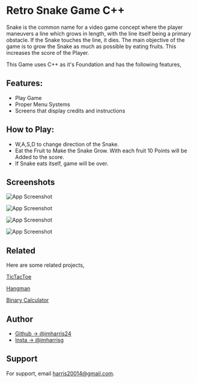 
# Retro Snake Game C++

Snake is the common name for a video game concept where the player 
maneuvers a line which grows in length, with the line itself being 
a primary obstacle. If the Snake touches the line, it dies. The main
objective of the game is to grow the Snake as much as possible by eating
fruits. This increases the score of the Player.

This Game uses C++ as it's Foundation and has the following features,
## Features:

- Play Game
- Proper Menu Systems
- Screens that display credits and instructions

## How to Play:

 - W,A,S,D to change direction of the Snake.
 - Eat the Fruit to Make the Snake Grow. With each fruit 10 Points will
   be Added to the score.
 - If Snake eats itself, game will be over.

## Screenshots

![App Screenshot](https://raw.githubusercontent.com/imharris24/Snake-CPP/main/screenshot/scr01.png?token=GHSAT0AAAAAABZQSA2C5SXNETHS7VAJ2O2CY3J5O6A)

![App Screenshot](https://raw.githubusercontent.com/imharris24/Snake-CPP/main/screenshot/scr02.png?token=GHSAT0AAAAAABZQSA2DTAZJ6GSS4HT3MI6CY3J5PAA)

![App Screenshot](https://raw.githubusercontent.com/imharris24/Snake-CPP/main/screenshot/scr03.png?token=GHSAT0AAAAAABZQSA2C5SXNETHS7VAJ2O2CY3J5O6A)

![App Screenshot](https://raw.githubusercontent.com/imharris24/Snake-CPP/main/screenshot/scr04.png?token=GHSAT0AAAAAABZQSA2DTAZJ6GSS4HT3MI6CY3J5PAA)


## Related

Here are some related projects,

[TicTacToe](https://github.com/imharris24/TicTacToe-CPP)

[Hangman](https://github.com/imharris24/Hangman-CPP)

[Binary Calculator](https://github.com/imharris24/BinaryCalculator-CPP)


## Author

- [Github -> @imharris24](https://www.github.com/imharris24)
- [Insta  -> @imharrisg](https://www.instagram.com/im_harrisg/)

  
## Support

For support, email harris20014@gmail.com.

  
  
